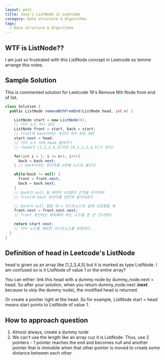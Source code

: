 ```yaml
---
layout: post
title: Java's ListNode in Leetcode
category: Data structure & Algorithms
tags:
  - Data structure & Algorithms
---
```


## WTF is ListNode??
I am just so frustrated with this ListNode concept in Leetcode so
lemme arrange this notes.

## Sample Solution 
This is commented solution for Leetcode 19's Remove Nth Node from
end of list.

```java
class Solution {
  public ListNode removeNthFromEnd(ListNode head, int n) {

    ListNode start = new ListNode(0);
    // 더미 노드 하나 생성
    ListNode front = start, back = start;
    // front와 back이라는 포인터 모두 0에 세팅
    start.next = head;
    // 더미 노드 뒤에 head 붙여주기
    // (head가 [1,2,3,4,5]라면 [0,1,2,3,4,5]가 된다)

    for(int i = 1; i <= n+1; i++){
      back = back.next;
    } // back이라는 포인트를 n번째 노드로 옮긴다

    while(back != null) {
      front = front.next;
      back = back.next;
    }
    // back이 null 될 때까지 n만큼의 간격을 유지하며
    // front와 back 포인터를 한칸씩 움직여준다

    // back이 null 됐을 때 = 리스트노드의 끝에 도달했을 때
    front.next = front.next.next;
    // front 포인터는 제외해야 하는 노드를 한 칸 건너뛴다.

    return start.next;
    // 더미 노드를 제외한 리스트노드를 반환한다.
  }
}
```

## Definition of head in Leetcode's ListNode
head is given as an array like [1,2,3,4,5] but it is marked as type
ListNode. I am confused so is it ListNode of value 1 or the entire
array? 

You can either:
link this head with a dummy node by dummy_node.next = head. So after
your solution, when you return dummy_node.next (**next** because 
to skip the dummy node), the modified head is returned.

Or create a pointer right at the head. So for example, ListNode start = head means
start points to ListNode of value 1.

## How to approach question
1) Almost always, create a dummy node
2) We can't use the length like an array cuz it is ListNode. Thus,
use 2 pointers - 1 pointer reaches the end and becomes null and another
pointer that is immobile when that other pointer is moved to create
some distance between each other.
